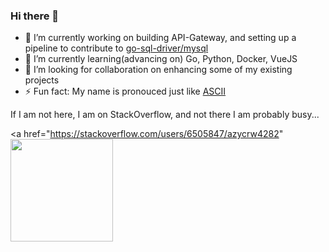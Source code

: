 ### Hi there 👋

- 🔭 I’m currently working on building API-Gateway, and setting up a pipeline to contribute to [go-sql-driver/mysql](https://github.com/go-sql-driver/mysql)
- 🌱 I’m currently learning(advancing on) Go, Python, Docker, VueJS
- 👯 I’m looking for collaboration on enhancing some of my existing projects
- ⚡ Fun fact: My name is pronouced just like [ASCII](https://en.wikipedia.org/wiki/ASCII)

If I am not here, I am on StackOverflow, and not there I am probably busy...

<a href="https://stackoverflow.com/users/6505847/azycrw4282" <img src="https://i.stack.imgur.com/jJ4og.jpg?s=328&amp;g=1" alt="" width="164" height="164" class="bar-sm avatar-user"></a>


<!--
**AzyCrw4282/azycrw4282** is a ✨ _special_ ✨ repository because its `README.md` (this file) appears on your GitHub profile.

Here are some ideas to get you started:

- 🔭 I’m currently working on ...
- 🌱 I’m currently learning ...
- 👯 I’m looking to collaborate on ...
- 🤔 I’m looking for help with ...
- 💬 Ask me about ...
- 📫 How to reach me: ...
- 😄 Pronouns: ...
- ⚡ Fun fact: ...
-->


